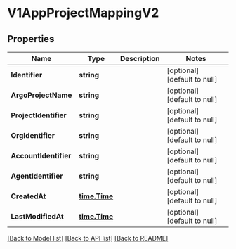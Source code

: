 # V1AppProjectMappingV2

## Properties
Name | Type | Description | Notes
------------ | ------------- | ------------- | -------------
**Identifier** | **string** |  | [optional] [default to null]
**ArgoProjectName** | **string** |  | [optional] [default to null]
**ProjectIdentifier** | **string** |  | [optional] [default to null]
**OrgIdentifier** | **string** |  | [optional] [default to null]
**AccountIdentifier** | **string** |  | [optional] [default to null]
**AgentIdentifier** | **string** |  | [optional] [default to null]
**CreatedAt** | [**time.Time**](time.Time.md) |  | [optional] [default to null]
**LastModifiedAt** | [**time.Time**](time.Time.md) |  | [optional] [default to null]

[[Back to Model list]](../README.md#documentation-for-models) [[Back to API list]](../README.md#documentation-for-api-endpoints) [[Back to README]](../README.md)

